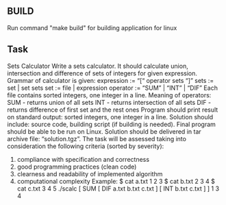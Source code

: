 ## BUILD 
Run command "make build" for building application for linux

## Task
Sets Calculator
Write a sets calculator. It should calculate union, intersection and difference of sets of integers for given expression. Grammar of calculator is given:
expression := “[“ operator sets “]” sets := set | set sets
set := file | expression
operator := “SUM” | “INT” | “DIF”
Each file contains sorted integers, one integer in a line. Meaning of operators:
SUM - returns union of all sets
INT - returns intersection of all sets
DIF - returns difference of first set and the rest ones
Program should print result on standard output: sorted integers, one integer in a line.
Solution should include: source code, building script (if building is needed). Final program should be able to be run on Linux. Solution should be delivered in tar archive file: “solution.tgz”.
The task will be assessed taking into consideration the following criteria (sorted by severity):
1. compliance with specification and correctness
2. good programming practices (clean code)
3. clearness and readability of implemented algorithm
4. computational complexity
Example:
$ cat a.txt 1
2
3
$ cat b.txt 2
3
4
$ cat c.txt 3
4
5
./scalc [ SUM [ DIF a.txt b.txt c.txt ] [ INT b.txt c.txt ] ] 1
3
4
